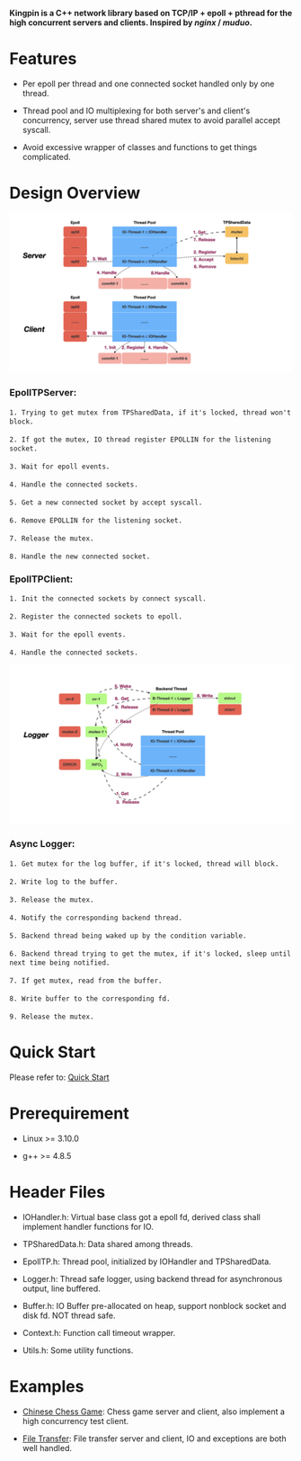 **Kingpin is a C++ network library based on TCP/IP + epoll + pthread for the high concurrent servers and clients. Inspired by *nginx* / *muduo*.**

# Features

* Per epoll per thread and one connected socket handled only by one thread.

* Thread pool and IO multiplexing for both server's and client's concurrency, server use thread shared mutex to avoid parallel accept syscall.

* Avoid excessive wrapper of classes and functions to get things complicated.

# Design Overview

![image](https://github.com/GeniusDai/kingpin/raw/dev/pictures/kingpin.001.png)

### EpollTPServer:

    1. Trying to get mutex from TPSharedData, if it's locked, thread won't block.

    2. If got the mutex, IO thread register EPOLLIN for the listening socket.

    3. Wait for epoll events.

    4. Handle the connected sockets.

    5. Get a new connected socket by accept syscall.

    6. Remove EPOLLIN for the listening socket.

    7. Release the mutex.

    8. Handle the new connected socket.

### EpollTPClient:

    1. Init the connected sockets by connect syscall.

    2. Register the connected sockets to epoll.

    3. Wait for the epoll events.

    4. Handle the connected sockets.

![image](https://github.com/GeniusDai/kingpin/raw/dev/pictures/kingpin.002.png)

### Async Logger:

    1. Get mutex for the log buffer, if it's locked, thread will block.

    2. Write log to the buffer.

    3. Release the mutex.

    4. Notify the corresponding backend thread.

    5. Backend thread being waked up by the condition variable.

    6. Backend thread trying to get the mutex, if it's locked, sleep until next time being notified.

    7. If get mutex, read from the buffer.

    8. Write buffer to the corresponding fd.

    9. Release the mutex.

# Quick Start

Please refer to: [Quick Start](https://github.com/GeniusDai/kingpin/tree/dev/examples/quick_start)

# Prerequirement

* Linux >= 3.10.0

* g++ >= 4.8.5

# Header Files

* IOHandler.h: Virtual base class got a epoll fd, derived class shall implement handler functions for IO.

* TPSharedData.h: Data shared among threads.

* EpollTP.h: Thread pool, initialized by IOHandler and TPSharedData.

* Logger.h: Thread safe logger, using backend thread for asynchronous output, line buffered.

* Buffer.h: IO Buffer pre-allocated on heap, support nonblock socket and disk fd. NOT thread safe.

* Context.h: Function call timeout wrapper.

* Utils.h: Some utility functions.

# Examples

* [Chinese Chess Game](https://github.com/GeniusDai/kingpin/tree/dev/examples/chinese_chess_game): Chess game server and client, also implement a high concurrency test client.

* [File Transfer](https://github.com/GeniusDai/kingpin/tree/dev/examples/file_transfer): File transfer server and client, IO and exceptions are both well handled.
